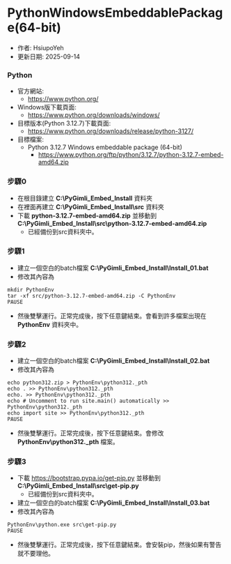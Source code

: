 # PythonWindowsEmbeddablePackage(64-bit)
+ 作者: HsiupoYeh
+ 更新日期: 2025-09-14

### Python
+ 官方網站:
  + https://www.python.org/
+ Windows版下載頁面:
  + https://www.python.org/downloads/windows/
+ 目標版本(Python 3.12.7)下載頁面:
  + https://www.python.org/downloads/release/python-3127/
+ 目標檔案:
  + Python 3.12.7 Windows embeddable package (64-bit)
    + https://www.python.org/ftp/python/3.12.7/python-3.12.7-embed-amd64.zip

### 步驟0
+ 在根目錄建立 **C:\PyGimli_Embed_Install** 資料夾
+ 在裡面再建立 **C:\PyGimli_Embed_Install\src** 資料夾
+ 下載 **python-3.12.7-embed-amd64.zip** 並移動到 **C:\PyGimli_Embed_Install\src\python-3.12.7-embed-amd64.zip**
  + 已經備份到src資料夾中。

### 步驟1
+ 建立一個空白的batch檔案 **C:\PyGimli_Embed_Install\Install_01.bat**
+ 修改其內容為
```batch
mkdir PythonEnv
tar -xf src/python-3.12.7-embed-amd64.zip -C PythonEnv
PAUSE
```
+ 然後雙擊運行。正常完成後，按下任意鍵結束。會看到許多檔案出現在 **PythonEnv** 資料夾中。

### 步驟2
+ 建立一個空白的batch檔案 **C:\PyGimli_Embed_Install\Install_02.bat**
+ 修改其內容為
```batch
echo python312.zip > PythonEnv\python312._pth
echo . >> PythonEnv\python312._pth
echo. >> PythonEnv\python312._pth
echo # Uncomment to run site.main() automatically >> PythonEnv\python312._pth
echo import site >> PythonEnv\python312._pth
PAUSE
```
+ 然後雙擊運行。正常完成後，按下任意鍵結束。會修改 **PythonEnv\python312._pth** 檔案。

### 步驟3
+ 下載 https://bootstrap.pypa.io/get-pip.py 並移動到 **C:\PyGimli_Embed_Install\src\get-pip.py**
  + 已經備份到src資料夾中。
+ 建立一個空白的batch檔案 **C:\PyGimli_Embed_Install\Install_03.bat**
+ 修改其內容為
```batch
PythonEnv\python.exe src\get-pip.py
PAUSE
```
+ 然後雙擊運行。正常完成後，按下任意鍵結束。會安裝pip，然後如果有警告就不要理他。
